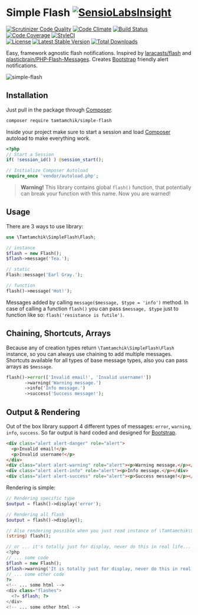 # Simple Flash [![SensioLabsInsight](https://insight.sensiolabs.com/projects/64bbe2d0-055e-402a-8704-ea7dd6087b16/small.png)](https://insight.sensiolabs.com/projects/64bbe2d0-055e-402a-8704-ea7dd6087b16)

[![Scrutinizer Code Quality](https://img.shields.io/scrutinizer/g/tamtamchik/simple-flash.svg?style=flat-square)](https://scrutinizer-ci.com/g/tamtamchik/simple-flash/?branch=master) [![Code Climate](https://img.shields.io/codeclimate/github/tamtamchik/simple-flash.svg?style=flat-square)](https://codeclimate.com/github/tamtamchik/simple-flash) [![Build Status](https://img.shields.io/scrutinizer/build/g/tamtamchik/simple-flash.svg?style=flat-square)](https://scrutinizer-ci.com/g/tamtamchik/simple-flash/build-status/master) [![Code Coverage](https://img.shields.io/scrutinizer/coverage/g/tamtamchik/simple-flash.svg?style=flat-square)](https://scrutinizer-ci.com/g/tamtamchik/simple-flash/?branch=master) [![StyleCI](https://styleci.io/repos/36289588/shield)](https://styleci.io/repos/36289588)  
[![License](https://img.shields.io/packagist/l/tamtamchik/simple-flash.svg?style=flat-square)](https://packagist.org/packages/tamtamchik/simple-flash) [![Latest Stable Version](https://img.shields.io/packagist/v/tamtamchik/simple-flash.svg?style=flat-square)](https://packagist.org/packages/tamtamchik/simple-flash) [![Total Downloads](https://img.shields.io/packagist/dt/tamtamchik/simple-flash.svg?style=flat-square)](https://packagist.org/packages/tamtamchik/simple-flash/stats) 

Easy, framework agnostic flash notifications. Inspired by [laracasts/flash](https://github.com/laracasts/flash) and [plasticbrain/PHP-Flash-Messages](https://github.com/plasticbrain/PHP-Flash-Messages). Creates [Bootstrap](http://getbootstrap.com) friendly alert notifications.

![simple-flash](https://dl.dropboxusercontent.com/u/1285445/pub/simple-flash.png)

## Installation

Just pull in the package through [Composer](http://getcomposer.org).

```bash
composer require tamtamchik/simple-flash
```

Inside your project make sure to start a session and load [Composer](http://getcomposer.org) autoload to make everything work.

````php
<?php
// Start a Session
if( !session_id() ) @session_start();

// Initialize Composer Autoload
require_once 'vendor/autoload.php';
````

> **Warning!** This library contains global `flash()` function, that potentially can break your function with this name. Now you are warned!

## Usage

There are 3 ways to use library:

```php
use \Tamtamchik\SimpleFlash\Flash;

// instance
$flash = new Flash();
$flash->message('Tea.');

// static
Flash::message('Earl Gray.');

// function
flash()->message('Hot!');
```

Messages added by calling `message($message, $type = 'info')` method. In case of calling a function `flash()` you can pass `$message, $type` just to function like so: `flash('resistance is futile')`.

## Chaining, Shortcuts, Arrays

Because any of creation types return `\Tamtamchik\SimpleFlash\Flash` instance, so you can always use chaining to add multiple messages. Shortcuts available for all types of base message types, also you can pass arrays as `$message`.

```php
flash()->error(['Invalid email!', 'Invalid username!'])
       ->warning('Warning message.')
       ->info('Info message.')
       ->success('Success message!');
```

## Output & Rendering

Out of the box library support 4 different types of messages: `error`, `warning`, `info`, `success`. So far output is hard coded and designed for [Bootstrap](http://getbootstrap.com).

```html
<div class="alert alert-danger" role="alert">
  <p>Invalid email!</p>
  <p>Invalid username!</p>
</div>
<div class="alert alert-warning" role="alert"><p>Warning message.</p></div>
<div class="alert alert-info" role="alert"><p>Info message.</p></div>
<div class="alert alert-success" role="alert"><p>Success message!</p></div>
```

Rendering is simple:

```php
// Rendering specific type
$output = flash()->display('error');

// Rendering all flash
$output = flash()->display();

// Also rendering possible when you just read instance of \Tamtamchik\SimpleFlash\Flash object as a string
(string) flash(); 

// or ... it's totally just for display, never do this in real life...
<?php 
// ... some code 
$flash = new Flash();  
$flash->warning('It is totally just for display, never do this in real life...');
// ... some other code 
?>
<!-- ... some html -->
<div class="flashes">
  <?= $flash; ?>
</div>
<!-- ... some other html -->
```
